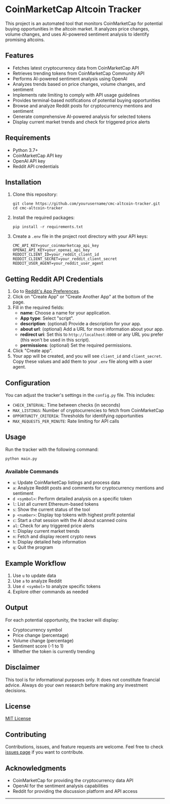 # CoinMarketCap Altcoin Tracker

This project is an automated tool that monitors CoinMarketCap for potential buying opportunities in the altcoin market. It analyzes price changes, volume changes, and uses AI-powered sentiment analysis to identify promising altcoins.

## Features

- Fetches latest cryptocurrency data from CoinMarketCap API
- Retrieves trending tokens from CoinMarketCap Community API
- Performs AI-powered sentiment analysis using OpenAI
- Analyzes trends based on price changes, volume changes, and sentiment
- Implements rate limiting to comply with API usage guidelines
- Provides terminal-based notifications of potential buying opportunities
- Browse and analyze Reddit posts for cryptocurrency mentions and sentiment
- Generate comprehensive AI-powered analysis for selected tokens
- Display current market trends and check for triggered price alerts

## Requirements

- Python 3.7+
- CoinMarketCap API key
- OpenAI API key
- Reddit API credentials

## Installation

1. Clone this repository:

   ```
   git clone https://github.com/yourusername/cmc-altcoin-tracker.git
   cd cmc-altcoin-tracker
   ```

2. Install the required packages:

   ```
   pip install -r requirements.txt
   ```

3. Create a `.env` file in the project root directory with your API keys:
   ```
   CMC_API_KEY=your_coinmarketcap_api_key
   OPENAI_API_KEY=your_openai_api_key
   REDDIT_CLIENT_ID=your_reddit_client_id
   REDDIT_CLIENT_SECRET=your_reddit_client_secret
   REDDIT_USER_AGENT=your_reddit_user_agent
   ```

## Getting Reddit API Credentials

1. Go to [Reddit's App Preferences](https://www.reddit.com/prefs/apps).
2. Click on "Create App" or "Create Another App" at the bottom of the page.
3. Fill in the required fields:
   - **name**: Choose a name for your application.
   - **App type**: Select "script".
   - **description**: (optional) Provide a description for your app.
   - **about url**: (optional) Add a URL for more information about your app.
   - **redirect uri**: Set this to `http://localhost:8000` or any URL you prefer (this won't be used in this script).
   - **permissions**: (optional) Set the required permissions.
4. Click "Create app".
5. Your app will be created, and you will see `client_id` and `client_secret`. Copy these values and add them to your `.env` file along with a user agent.

## Configuration

You can adjust the tracker's settings in the `config.py` file. This includes:

- `CHECK_INTERVAL`: Time between checks (in seconds)
- `MAX_LISTINGS`: Number of cryptocurrencies to fetch from CoinMarketCap
- `OPPORTUNITY_CRITERIA`: Thresholds for identifying opportunities
- `MAX_REQUESTS_PER_MINUTE`: Rate limiting for API calls

## Usage

Run the tracker with the following command:

```
python main.py
```

### Available Commands

- `u`: Update CoinMarketCap listings and process data
- `a`: Analyze Reddit posts and comments for cryptocurrency mentions and sentiment
- `d <symbol>`: Perform detailed analysis on a specific token
- `l`: List all current Ethereum-based tokens
- `s`: Show the current status of the tool
- `p <number>`: Display top <number> tokens with highest profit potential
- `c`: Start a chat session with the AI about scanned coins
- `al`: Check for any triggered price alerts
- `t`: Display current market trends
- `n`: Fetch and display recent crypto news
- `h`: Display detailed help information
- `q`: Quit the program

## Example Workflow

1. Use `u` to update data
2. Use `a` to analyze Reddit
3. Use `d <symbol>` to analyze specific tokens
4. Explore other commands as needed

## Output

For each potential opportunity, the tracker will display:

- Cryptocurrency symbol
- Price change (percentage)
- Volume change (percentage)
- Sentiment score (-1 to 1)
- Whether the token is currently trending

## Disclaimer

This tool is for informational purposes only. It does not constitute financial advice. Always do your own research before making any investment decisions.

## License

[MIT License](LICENSE)

## Contributing

Contributions, issues, and feature requests are welcome. Feel free to check [issues page](https://github.com/yourusername/cmc-altcoin-tracker/issues) if you want to contribute.

## Acknowledgments

- CoinMarketCap for providing the cryptocurrency data API
- OpenAI for the sentiment analysis capabilities
- Reddit for providing the discussion platform and API access

---
